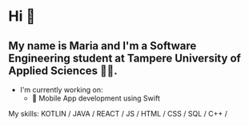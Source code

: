 # Hi 👋

## My name is Maria and I'm a Software Engineering student at Tampere University of Applied Sciences 👩‍💻.

- I'm currently working on:
  * 📱 Mobile App development using Swift

My skills: KOTLIN / JAVA / REACT / JS / HTML / CSS / SQL / C++ /
